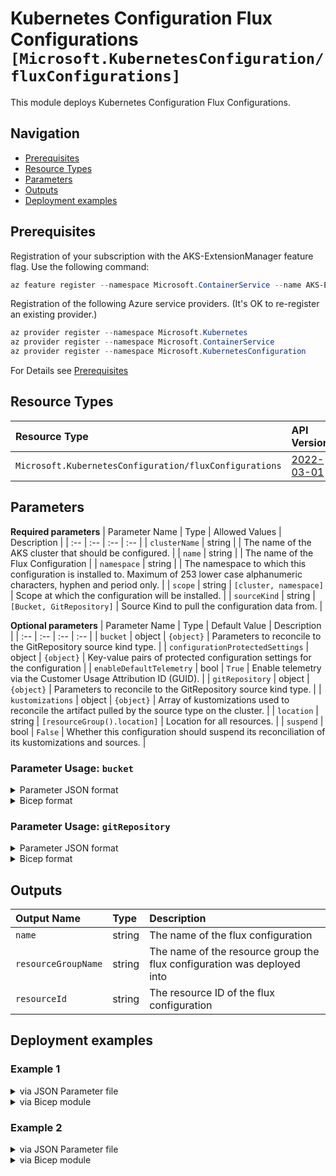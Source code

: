 # Kubernetes Configuration Flux Configurations `[Microsoft.KubernetesConfiguration/fluxConfigurations]`

This module deploys Kubernetes Configuration Flux Configurations.

## Navigation

- [Prerequisites](#Prerequisites)
- [Resource Types](#Resource-Types)
- [Parameters](#Parameters)
- [Outputs](#Outputs)
- [Deployment examples](#Deployment-examples)

## Prerequisites

Registration of your subscription with the AKS-ExtensionManager feature flag. Use the following command:

```powershell
az feature register --namespace Microsoft.ContainerService --name AKS-ExtensionManager
```

Registration of the following Azure service providers. (It's OK to re-register an existing provider.)

```powershell
az provider register --namespace Microsoft.Kubernetes
az provider register --namespace Microsoft.ContainerService
az provider register --namespace Microsoft.KubernetesConfiguration
```

For Details see [Prerequisites](https://docs.microsoft.com/en-us/azure/azure-arc/kubernetes/tutorial-use-gitops-flux2)

## Resource Types

| Resource Type | API Version |
| :-- | :-- |
| `Microsoft.KubernetesConfiguration/fluxConfigurations` | [2022-03-01](https://docs.microsoft.com/en-us/azure/templates/Microsoft.KubernetesConfiguration/2022-03-01/fluxConfigurations) |

## Parameters

**Required parameters**
| Parameter Name | Type | Allowed Values | Description |
| :-- | :-- | :-- | :-- |
| `clusterName` | string |  | The name of the AKS cluster that should be configured. |
| `name` | string |  | The name of the Flux Configuration |
| `namespace` | string |  | The namespace to which this configuration is installed to. Maximum of 253 lower case alphanumeric characters, hyphen and period only. |
| `scope` | string | `[cluster, namespace]` | Scope at which the configuration will be installed. |
| `sourceKind` | string | `[Bucket, GitRepository]` | Source Kind to pull the configuration data from. |

**Optional parameters**
| Parameter Name | Type | Default Value | Description |
| :-- | :-- | :-- | :-- |
| `bucket` | object | `{object}` | Parameters to reconcile to the GitRepository source kind type. |
| `configurationProtectedSettings` | object | `{object}` | Key-value pairs of protected configuration settings for the configuration |
| `enableDefaultTelemetry` | bool | `True` | Enable telemetry via the Customer Usage Attribution ID (GUID). |
| `gitRepository` | object | `{object}` | Parameters to reconcile to the GitRepository source kind type. |
| `kustomizations` | object | `{object}` | Array of kustomizations used to reconcile the artifact pulled by the source type on the cluster. |
| `location` | string | `[resourceGroup().location]` | Location for all resources. |
| `suspend` | bool | `False` | Whether this configuration should suspend its reconciliation of its kustomizations and sources. |


### Parameter Usage: `bucket`

<details>

<summary>Parameter JSON format</summary>

```json
"bucket": {
    "value": {
        "accessKey": "string",
        "bucketName": "string",
        "insecure": "bool",
        "localAuthRef": "string",
        "syncIntervalInSeconds": "int",
        "timeoutInSeconds": "int",
        "url": "string"
    }
}
```

</details>

<details>

<summary>Bicep format</summary>

```bicep
bucket: {
    accessKey: 'string'
    bucketName: 'string'
    insecure: 'bool'
    localAuthRef: 'string'
    syncIntervalInSeconds: 'int'
    timeoutInSeconds: 'int'
    url: 'string'
}
```

</details>
<p>

### Parameter Usage: `gitRepository`

<details>

<summary>Parameter JSON format</summary>

```json
"gitRepository": {
    "value": {
        "httpsCACert": "string",
        "httpsUser": "string",
        "localAuthRef": "string",
        "repositoryRef": {
            "branch": "string",
            "commit": "string",
            "semver": "string",
            "tag": "string"
        },
        "sshKnownHosts": "string",
        "syncIntervalInSeconds": "int",
        "timeoutInSeconds": "int",
        "url": "string"
    }
}
```

</details>

<details>

<summary>Bicep format</summary>

```bicep
gitRepository: {
    httpsCACert: 'string'
    httpsUser: 'string'
    localAuthRef: 'string'
    repositoryRef: {
        branch: 'string'
        commit: 'string'
        semver: 'string'
        tag: 'string'
    }
    sshKnownHosts: 'string'
    syncIntervalInSeconds: 'int'
    timeoutInSeconds: 'int'
    url: 'string'
}
```

</details>
<p>

## Outputs

| Output Name | Type | Description |
| :-- | :-- | :-- |
| `name` | string | The name of the flux configuration |
| `resourceGroupName` | string | The name of the resource group the flux configuration was deployed into |
| `resourceId` | string | The resource ID of the flux configuration |

## Deployment examples

<h3>Example 1</h3>

<details>

<summary>via JSON Parameter file</summary>

```json
{
    "$schema": "https://schema.management.azure.com/schemas/2019-04-01/deploymentParameters.json#",
    "contentVersion": "1.0.0.0",
    "parameters": {
        "name": {
            "value": "flux2"
        },
        "scope": {
            "value": "cluster"
        },
        "clusterName": {
            "value": "<<namePrefix>>-az-aks-kubenet-001"
        },
        "namespace": {
            "value": "flux-system"
        },
        "sourceKind": {
            "value": "GitRepository"
        },
        "gitRepository": {
            "value": {
                "url": "https://github.com/mspnp/aks-baseline",
                "timeoutInSeconds": 180,
                "syncIntervalInSeconds": 300,
                "repositoryRef": {
                    "branch": "main"
                },
                "sshKnownHosts": ""
            }
        }
    }
}

```

</details>

<details>

<summary>via Bicep module</summary>

```bicep
module fluxConfigurations './Microsoft.KubernetesConfiguration/fluxConfigurations/deploy.bicep' = {
  name: '${uniqueString(deployment().name)}-fluxConfigurations'
  params: {
      name: 'flux2'
      scope: 'cluster'
      sourceKind: 'GitRepository'
      gitRepository: {
        url: 'https://github.com/mspnp/aks-baseline'
        sshKnownHosts: ''
        syncIntervalInSeconds: 300
        repositoryRef: {
          branch: 'main'
        }
        timeoutInSeconds: 180
      }
      clusterName: '<<namePrefix>>-az-aks-kubenet-001'
      namespace: 'flux-system'
  }
```

</details>

<h3>Example 2</h3>

<details>

<summary>via JSON Parameter file</summary>

```json
{
    "$schema": "https://schema.management.azure.com/schemas/2019-04-01/deploymentParameters.json#",
    "contentVersion": "1.0.0.0",
    "parameters": {
        "name": {
            "value": "flux2"
        },
        "scope": {
            "value": "cluster"
        },
        "clusterName": {
            "value": "<<namePrefix>>-az-aks-kubenet-001"
        },
        "namespace": {
            "value": "flux-system"
        },
        "sourceKind": {
            "value": "GitRepository"
        },
        "gitRepository": {
            "value": {
                "url": "https://github.com/mspnp/aks-baseline",
                "timeoutInSeconds": 180,
                "syncIntervalInSeconds": 300,
                "repositoryRef": {
                    "branch": "main"
                },
                "sshKnownHosts": ""
            }
        },
        "kustomizations": {
            "value": {
                "unified": {
                    "path": "./cluster-manifests",
                    "dependsOn": [],
                    "timeoutInSeconds": 300,
                    "syncIntervalInSeconds": 300,
                    "prune": true,
                    "force": false
                }
            }
        }
    }
}

```

</details>

<details>

<summary>via Bicep module</summary>

```bicep
module fluxConfigurations './Microsoft.KubernetesConfiguration/fluxConfigurations/deploy.bicep' = {
  name: '${uniqueString(deployment().name)}-fluxConfigurations'
  params: {
      kustomizations: {
        unified: {
          timeoutInSeconds: 300
          prune: true
          path: './cluster-manifests'
          force: false
          syncIntervalInSeconds: 300
          dependsOn: []
        }
      }
      scope: 'cluster'
      sourceKind: 'GitRepository'
      gitRepository: {
        url: 'https://github.com/mspnp/aks-baseline'
        sshKnownHosts: ''
        syncIntervalInSeconds: 300
        repositoryRef: {
          branch: 'main'
        }
        timeoutInSeconds: 180
      }
      clusterName: '<<namePrefix>>-az-aks-kubenet-001'
      namespace: 'flux-system'
      name: 'flux2'
  }
```

</details>
